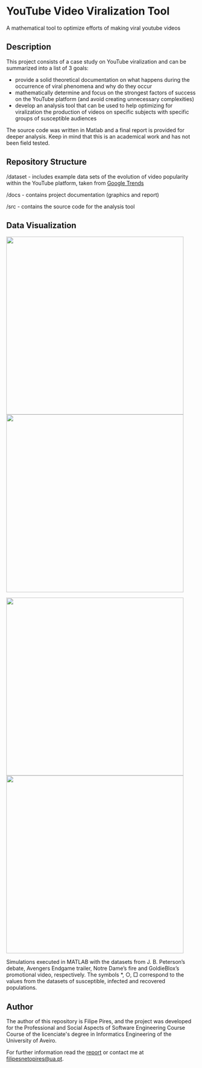 # YouTube Video Viralization Tool
A mathematical tool to optimize efforts of making viral youtube videos

## Description

This project consists of a case study on YouTube viralization and can be summarized into a list of 3 goals:
- provide a solid theoretical documentation on what happens during the occurrence of viral phenomena and why do they occur
- mathematically determine and focus on the strongest factors of success on the YouTube platform (and avoid creating unnecessary complexities)
- develop an analysis tool that can be used to help optimizing for viralization the production of videos on specific subjects with specific groups of susceptible audiences

The source code was written in Matlab and a final report is provided for deeper analysis.
Keep in mind that this is an academical work and has not been field tested.

## Repository Structure

/dataset - includes example data sets of the evolution of video popularity within the YouTube platform, taken from [Google Trends](https://trends.google.com/trends/)

/docs - contains project documentation (graphics and report)

/src - contains the source code for the analysis tool

## Data Visualization

<p float="left">
  <img src="https://github.com/FilipePires98/VideoViralizationTool/blob/main/docs/img/SIRModel_JordanPetersonDebate.png" width="470px">
  <img src="https://github.com/FilipePires98/VideoViralizationTool/blob/main/docs/img/SIRModel_AvengersEndgame.png" width="470px">
</p>
<p float="left">
  <img src="https://github.com/FilipePires98/VideoViralizationTool/blob/main/docs/img/SIRModel_NotreDameFire.png" width="470px">
  <img src="https://github.com/FilipePires98/VideoViralizationTool/blob/main/docs/img/SIRModel_GoldieBlox.png" width="470px">
</p>
Simulations executed in MATLAB with the datasets from J. B. Peterson’s debate, Avengers Endgame trailer, Notre Dame’s fire and GoldieBlox’s promotional video, respectively.
The symbols *, ○, □ correspond to the values from the datasets of susceptible, infected and recovered populations.

## Author

The author of this repository is Filipe Pires, and the project was developed for the Professional and Social Aspects of Software Engineering Course Course of the licenciate's degree in Informatics Engineering of the University of Aveiro.

For further information read the [report](https://github.com/FilipePires98/VideoViralizationTool/blob/main/docs/Report.pdf) or contact me at filipesnetopires@ua.pt.
